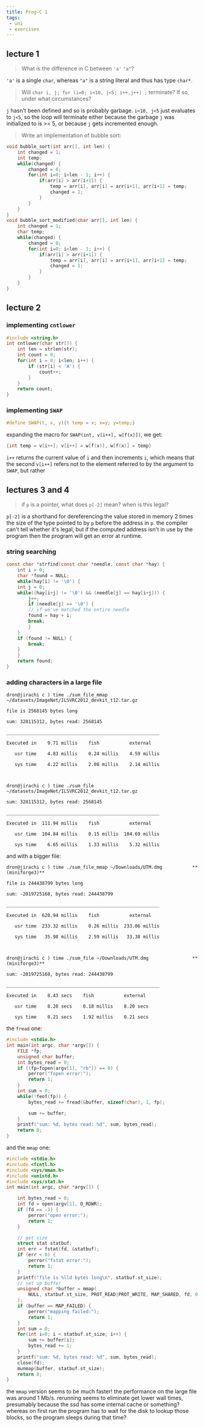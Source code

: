 ```yaml
---
title: Prog-C 1
tags:
 - uni
 - exercises
---
```


## lecture 1

> What is the difference in C between ``'a'`` `"a"`?

`'a'` is a single `char`, whereas `"a"` is a string literal and thus has type `char*`. 

> Will `char i, j; for (i=0; i<10, j<5; i++,j++) ;` terminate? If so, under what circumstances?

`j` hasn't been defined and so is probably garbage. `i<10, j<5` just evaluates to `j<5`, so the loop will terminate either because the garbage `j` was initialized to is >= 5, or because `j` gets incremented enough. 

> Write an implementation of bubble sort:

```C
void bubble_sort(int arr[], int len) {
	int changed = 1;
	int temp;
	while(changed) {
		changed = 0;
		for(int i=0; i<len - 1; i++) {
			if(arr[i] > arr[i+1]) {
				temp = arr[i], arr[i] = arr[i+1], arr[i+1] = temp;
				changed = 1;
			}
		}
	}
}
void bubble_sort_modified(char arr[], int len) {
	int changed = 1;
	char temp;
	while(changed) {
		changed = 0;
		for(int i=0; i<len - 1; i++) {
			if(arr[i] > arr[i+1]) {
				temp = arr[i], arr[i] = arr[i+1], arr[i+1] = temp;
				changed = 1;
			}
		}
	}
}
```

## lecture 2
### implementing `cntlower`
```C
#include <string.h>
int cntlower(char str[]) {
    int len = strlen(str);
    int count = 0;
    for(int i = 0; i<len; i++) {
        if (str[i] < 'A') {
            count++;
        }
    }
    return count;
}
```

### implementing `SWAP`
```C
#define SWAP(t, x, y){t temp = x; x=y; y=temp;}
```


expanding the macro for `SWAP(int, v[i++], w[f(x)])`, we get:
```C
{int temp = v[i++]; v[i++] = w[f(x)], w[f(x)] = temp}
```
`i++` returns the current value of `i` and then increments `i`, which means that the second `v[i++]` refers not to the element referred to by the argument to `SWAP`, but rather 

## lectures 3 and 4
> if `p` is a pointer, what does `p[-2]` mean? when is this legal?

`p[-2]` is a shorthand for dereferencing the value stored in memory 2 times the size of the type pointed to by `p` before the address in `p`. the compiler can't tell whether it's legal, but if the computed address isn't in use by the program then the program will get an error at runtime. 

### string searching

```C
const char *strfind(const char *needle, const char *hay) {
    int i = 0;
    char *found = NULL;
    while(hay[i] != '\0') {
	int j = 0;
	while((hay[i+j] != '\0') && (needle[j] == hay[i+j])) {
	    j++;
	    if (needle[j] == '\0') {
		// if we've matched the entire needle
		found = hay + i;
		break;
	    }
	}
	if (found != NULL) {
	    break;
	}
    }
    return found;
}
```

### adding characters in a large file

```
dron@jirachi c ) time ./sum_file_mmap ~/datasets/ImageNet/ILSVRC2012_devkit_t12.tar.gz

file is 2568145 bytes long

sum: 328115312, bytes read: 2568145

________________________________________________________

Executed in    9.71 millis    fish           external

   usr time    4.83 millis    0.24 millis    4.59 millis

   sys time    4.22 millis    2.08 millis    2.14 millis

  

dron@jirachi c ) time ./sum_file ~/datasets/ImageNet/ILSVRC2012_devkit_t12.tar.gz

sum: 328115312, bytes read: 2568145

________________________________________________________

Executed in  111.94 millis    fish           external

   usr time  104.84 millis    0.15 millis  104.69 millis

   sys time    6.65 millis    1.33 millis    5.32 millis
```

and with a bigger file:

```
dron@jirachi c ) time ./sum_file_mmap ~/Downloads/UTM.dmg           **(miniforge3)**

file is 244438799 bytes long

sum: -2019725168, bytes read: 244438799

________________________________________________________

Executed in  620.94 millis    fish           external

   usr time  233.32 millis    0.26 millis  233.06 millis

   sys time   35.98 millis    2.59 millis   33.38 millis

  

dron@jirachi c ) time ./sum_file ~/Downloads/UTM.dmg                **(miniforge3)**

sum: -2019725168, bytes read: 244438799

________________________________________________________

Executed in    8.43 secs    fish           external

   usr time    8.20 secs    0.18 millis    8.20 secs

   sys time    0.21 secs    1.92 millis    0.21 secs
```

the `fread` one:

```C
#include <stdio.h>
int main(int argc, char *argv[]) {
    FILE *fp;
    unsigned char buffer;
    int bytes_read = 0;
    if ((fp=fopen(argv[1], "rb")) == 0) {
        perror("fopen error:");
        return 1;
    }
    int sum = 0;
    while(!feof(fp)) {
        bytes_read += fread(&buffer, sizeof(char), 1, fp);

        sum += buffer;
    }
    printf("sum: %d, bytes read: %d", sum, bytes_read);
    return 0;
}
```

and the `mmap` one:
```C
#include <stdio.h>
#include <fcntl.h>
#include <sys/mman.h>
#include <unistd.h>
#include <sys/stat.h>
int main(int argc, char *argv[]) {

    int bytes_read = 0;
    int fd = open(argv[1], O_RDWR);
    if (fd == -1) {
        perror("open error:");
        return 1;
    }

    // get size
    struct stat statbuf;
    int err = fstat(fd, &statbuf);
    if (err < 0) {
        perror("fstat error:");
        return 1;
    }
    printf("file is %lld bytes long\n", statbuf.st_size);
    // set up buffer
    unsigned char *buffer = mmap(
        NULL, statbuf.st_size, PROT_READ|PROT_WRITE, MAP_SHARED, fd, 0
    );
    if (buffer == MAP_FAILED) {
        perror("mapping failed:");
        return 1;
    }
    int sum = 0;
    for(int i=0; i < statbuf.st_size; i++) {
        sum += buffer[i];
        bytes_read += 1;
    }
    printf("sum: %d, bytes read: %d", sum, bytes_read);
    close(fd);
    munmap(buffer, statbuf.st_size);
    return 0;
}
```

the `mmap` version seems to be much faster! the performance on the large file was around 1 Mb/s. rerunning seems to eliminate get lower wall times, presumably because the ssd has some internal cache or something? whereas on first run the program has to wait for the disk to lookup those blocks, so the program sleeps during that time?

